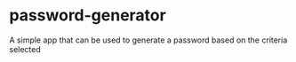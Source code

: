 # password-generator
A simple app that can be used to generate a password based on the criteria selected 

